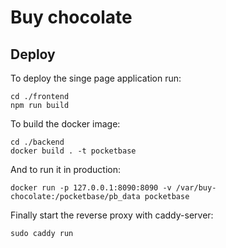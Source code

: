 # Buy chocolate

## Deploy

To deploy the singe page application run:
```
cd ./frontend
npm run build
```

To build the docker image:
```
cd ./backend
docker build . -t pocketbase
```

And to run it in production:

```
docker run -p 127.0.0.1:8090:8090 -v /var/buy-chocolate:/pocketbase/pb_data pocketbase
```

Finally start the reverse proxy with caddy-server:
```
sudo caddy run
```